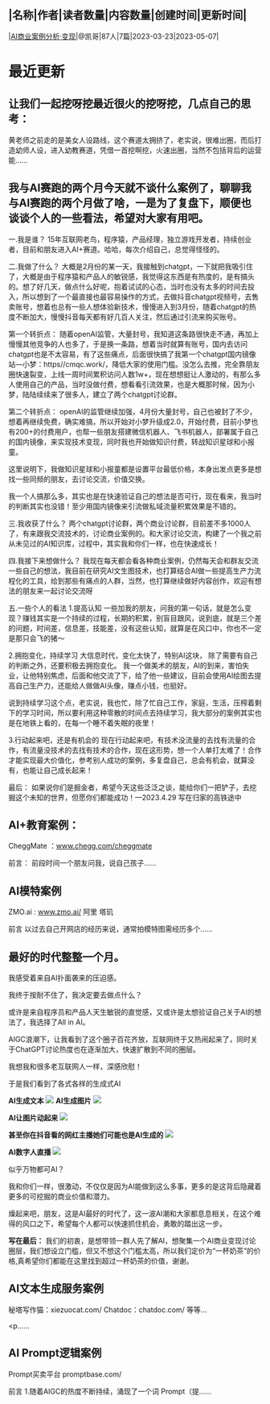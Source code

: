 |名称|作者|读者数量|内容数量|创建时间|更新时间|
---
|[AI商业案例分析·变现](https://xiaobot.net/p/AI2048?refer=0b133df9-27dc-423b-8101-639049001c13)|@凯哥|87人|7篇|2023-03-23|2023-05-07|

# 最近更新
## 让我们一起挖呀挖最近很火的挖呀挖，几点自己的思考：
黄老师之前走的是美女人设路线，这个赛道太拥挤了，老实说，很难出圈，而后打造幼师人设，进入幼教赛道，凭借一首挖啊挖，火速出圈，当然不包括背后的运营能......
## 我与AI赛跑的两个月今天就不谈什么案例了，聊聊我与AI赛跑的两个月做了啥，一是为了复盘下，顺便也谈谈个人的一些看法，希望对大家有用吧。

一.我是谁？
15年互联网老鸟，程序猿，产品经理，独立游戏开发者，持续创业者，目前和朋友进入AI+赛道。哈哈，每次介绍自己，总觉得怪怪的。

二.我做了什么？
大概是2月份的某一天，我接触到chatgpt，一下就把我吸引住了，大概是由于程序猿和产品人的敏锐感，我觉得这东西是有热度的，是有搞头的。想了好几天，做点什么好呢，抱着试试的心态，当时也没有太多的时间去投入，所以想到了一个最直接也最容易操作的方式，去做抖音chatgpt视频号，去售卖账号，想着也总有一些人想体验新技术，慢慢进入到3月份，随着chatgpt的热度不断加大，慢慢抖音每天都有好几百人关注，然后通过引流来购买账号。

第一个转折点：
随着openAI监管，大量封号，我知道这条路很快走不通，再加上慢慢其他竞争的人也多了，于是换一条路，想着当时就算有账号，国内去访问chatgpt也是不太容易，有了这些痛点，后面很快搞了我第一个chatgpt国内镜像站—小梦：https//cmqc.work/，降低大家的使用门槛。没怎么去推，完全靠朋友圈快速裂变，上线一周时间累积访问人数1w+，现在想想挺让人激动的，有那么多人使用自己的产品，当时没做付费，想看看引流效果，也是大概那时候，因为小梦，陆陆续续来了很多人，建立了两个chatgpt讨论群。

第二个转折点：
openAI的监管继续加强，4月份大量封号，自己也被封了不少，想着再继续免费，确实难搞，所以开始对小梦升级成2.0，开始付费，目前小梦也有200+的付费用户，也帮一些朋友搭建微信机器人、飞书机器人，部署属于自己的国内镜像，来实现技术变现，同时我也开始做知识付费，转战知识星球和小报童。

这里说明下，我做知识星球和小报童都是设置平台最低价格，本身出发点更多是想找一些同频的朋友，去讨论交流，价值交换。

我一个人搞那么多，其实也是在快速验证自己的想法是否可行，现在看来，我当时的判断其实也没错！至少用国内镜像来引流做私域流量积累效果是不错的。

三.我收获了什么？
两个chatgpt讨论群，两个商业讨论群，目前差不多1000人了，有来跟我交流技术的，讨论商业案例的。和大家讨论交流，构建了一个我之前从未见过的AI知识库，过程中，其实我和你们一样，也在快速成长！

四.我接下来想做什么？
我现在每天都会看各种商业案例，仍然每天会和群友交流一些自己的想法，我目前在研究AI文生图技术，也打算结合AI做一些提高生产力流程化的工具，给到那些有痛点的人群，当然，也打算继续做好内容创作，欢迎有想法的朋友来一起讨论交流呀

五.一些个人的看法
1.提高认知
一些加我的朋友，问我的第一句话，就是怎么变现？赚钱其实是一个持续的过程，长期的积累，别盲目跟风，说到底，就是三个差的问题，时间差，信息差，技能差，没有这些认知，就算是在风口中，你也不一定是那只会飞的猪～

2.拥抱变化，持续学习
大信息时代，变化太快了，特别AI这块，
除了需要有自己的判断之外，还要积极去拥抱变化。
我一个做美术的朋友，AI的到来，害怕失业，让他特别焦虑，后面和他交流了下，给了他一些建议，目前会使用AI绘图去提高自己生产力，还能给人做做AI头像，赚点小钱，也挺好。

说到持续学习这个点，老实说，我也忙，除了忙自己工作，家庭，生活，压榨着剩下的学习时间，所以要利用这种零散的时间点去持续学习，我大部分的案例其实也是在地铁上看的，在每一个睡不着失眠的夜里！

3.行动起来吧，还是有机会的
现在行动起来吧，有技术没流量的去找有流量的合作，有流量没技术的去找有技术的合作，现在这形势，想一个人单打太难了！合作才能实现最大价值化，参考别人成功的案例，多复盘自己，总会有机会，就算没有，也能让自己成长起来！

最后：
如果说你们是掘金者，希望今天这些泛泛之谈，能给你们一把铲子，去挖掘这个未知的世界，但愿你们都能成功！—2023.4.29 写在归家的高铁途中

## AI+教育案例：
CheggMate&nbsp;：www.chegg.com/cheggmate

前言：
前段时间一个朋友问我，说自己孩子......
## AI模特案例
ZMO.ai : www.zmo.ai/
阿里 塔玑

前言
以过去自己开网店的经历来说，通常拍模特图需经历多个......
## 最好的时代整整一个月。

我感受着来自AI扑面袭来的压迫感。

我终于按耐不住了，我决定要去做点什么？

或许是来自程序员和产品人天生敏锐的直觉感，又或许是太想验证自己关于AI的想法了，我选择了All in AI。

AIGC浪潮下，让我看到了这个圈子百花齐放，互联网终于又热闹起来了，同时关于ChatGPT讨论热度也在逐渐加大，快速扩散到不同的圈层。

我想我和很多老互联网人一样，深感欣慰！

于是我们看到了各式各样的生成式AI

<strong>AI生成文本</strong>
<img src="https://static.xiaobot.net/file/2023-03-28/215407/0d3fc871f28d50b57bb96708857c1b18.jpeg">
<strong>AI生成图片</strong>
<img src="https://static.xiaobot.net/file/2023-03-28/215407/0784303685207d6d4e96f7d09225538b.jpeg">

<strong>AI让图片动起来</strong>
<img src="https://static.xiaobot.net/file/2023-03-28/215407/39273c365d0ddb2b5fbce9a7c942b715.gif">

<strong>甚至你在抖音看的网红主播她们可能也是AI生成的</strong>
<img src="https://static.xiaobot.net/file/2023-03-28/215407/4fc5450943ee5571eab6f1c93acc77c5.jpeg">

<strong>AI数字人直播</strong>
<img src="https://static.xiaobot.net/file/2023-03-28/215407/ef6193abd0976c8512f4073daac9595d.png">

似乎万物都可AI？

我和你们一样，很激动，不仅仅是因为AI能做到这么多事，更多的是这背后隐藏着更多的可挖掘的商业价值和潜力。

燥起来吧，朋友，这是AI最好的时代了，这一波AI潮和大家都息息相关，在这个难得的风口之下，希望每个人都可以快速抓住机会，勇敢的踏出这一步。

<strong>写在最后：</strong>
我们的初衷，是想带领一群人先了解AI，想聚集一个AI商业变现讨论圈层，我们想设立门槛，但又不想这个门槛太高，所以我们定价为“一杯奶茶”的价格,真希望你们都能在这里找到超过一杯奶茶的价值，谢谢。






## AI文本生成服务案例
秘塔写作猫：xiezuocat.com/
Chatdoc：chatdoc.com/
等等...

<p......
## AI Prompt逻辑案例
Prompt买卖平台 promptbase.com/

前言
1.随着AIGC的热度不断持续，涌现了一个词 Prompt（提......

